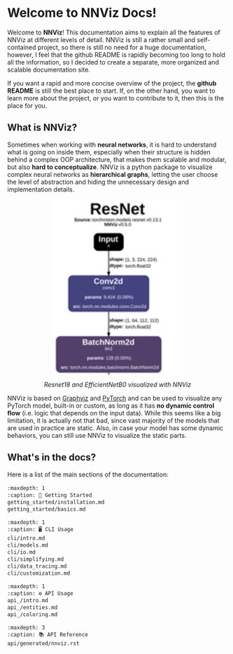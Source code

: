 #  Welcome to NNViz Docs!

Welcome to **NNViz**! This documentation aims to explain all the features of NNViz at different levels of detail. NNViz is still a rather small and self-contained project, so there is still no need for a huge documentation, however, I feel that the github README is rapidly becoming too long to hold all the information, so I decided to create a separate, more organized and scalable documentation site.

If you want a rapid and more concise overview of the project, the **github README** is still the best place to start. If, on the other hand, you want to learn more about the project, or you want to contribute to it, then this is the place for you.

## What is NNViz?

Sometimes when working with **neural networks**, it is hard to understand what is going on inside them, especially when their structure is hidden behind a complex OOP architecture, that makes them scalable and modular, but also **hard to conceptualize**. NNViz is a python package to visualize complex neural networks as **hierarchical graphs**, letting the user choose the level of abstraction and hiding the unnecessary design and implementation details. 

<p align="center" style="overflow-y:scroll; height:400px;">
    <img align="top" src="_static/index/resnet18.svg" alt="NNViz Example" width="300"/>
    <img align="top" src="_static/index/effnetb0.svg" alt="NNViz Example" width="300"/>
</p>
<p align="center"><i>Resnet18 and EfficientNetB0 visualized with NNViz</i></p>

NNViz is based on [Graphviz](https://graphviz.org/) and [PyTorch](https://pytorch.org/) and can be used to visualize any PyTorch model, built-in or custom, as long as it has **no dynamic control flow** (i.e. logic that depends on the input data). While this seems like a big limitation, it is actually not that bad, since vast majority of the models that are used in practice are static. Also, in case your model has some dynamic behaviors, you can still use NNViz to visualize the static parts.

## What's in the docs?

Here is a list of the main sections of the documentation:

```{toctree}
:maxdepth: 1
:caption: 🚀 Getting Started
getting_started/installation.md
getting_started/basics.md
```

```{toctree}	
:maxdepth: 1
:caption: 🖥️ CLI Usage
cli/intro.md
cli/models.md
cli/io.md
cli/simplifying.md
cli/data_tracing.md
cli/customization.md
```

```{toctree}
:maxdepth: 1
:caption: ⚙️ API Usage
api_/intro.md
api_/entities.md
api_/coloring.md
```

```{toctree}
:maxdepth: 3
:caption: 📚 API Reference
api/generated/nnviz.rst
```